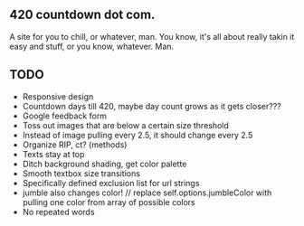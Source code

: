 ## 420 countdown dot com.

A site for you to chill, or whatever, man.  You know, it's all about really takin it easy and stuff, or you know, whatever.  Man.

## TODO

* Responsive design
* Countdown days till 420, maybe day count grows as it gets closer???
* Google feedback form
* Toss out images that are below a certain size threshold
* Instead of image pulling every 2.5, it should change every 2.5
* Organize RIP, ct? (methods)
* Texts stay at top
* Ditch background shading, get color palette
* Smooth textbox size transitions
* Specifically defined exclusion list for url strings
* jumble also changes color!  // replace self.options.jumbleColor
	with pulling one color from array of possible colors
* No repeated words